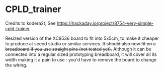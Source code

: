 # CPLD_trainer
Credits to kodera2t, See https://hackaday.io/project/8754-very-simple-cpld-trainer

Resized version of the XC9536 board to fit into 5x5cm, to make it cheaper to produce at seeed studio or similar services.
~~It should also now fit on a breadboard if you use straight pins (not tested yet).~~
Although it can be connected into a regular sized prototyping breadboard, it will cover all its width making it a pain to use : you'd have to remove the board to change the wiring.
